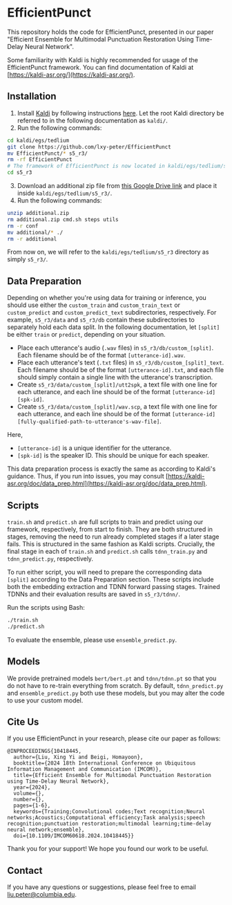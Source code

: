# EfficientPunct

This repository holds the code for EfficientPunct, presented in our paper "Efficient Ensemble for Multimodal Punctuation Restoration Using Time-Delay Neural Network".

Some familiarity with Kaldi is highly recommended for usage of the EfficientPunct framework. You can find documentation of Kaldi at [https://kaldi-asr.org/](https://kaldi-asr.org/).

## Installation

1. Install [Kaldi](https://kaldi-asr.org/) by following instructions [here](https://github.com/kaldi-asr/kaldi). Let the root Kaldi directory be referred to in the following documentation as `kaldi/`.
2. Run the following commands:
```bash
cd kaldi/egs/tedlium
git clone https://github.com/lxy-peter/EfficientPunct
mv EfficientPunct/* s5_r3/
rm -rf EfficientPunct
# The framework of EfficientPunct is now located in kaldi/egs/tedlium/s5_r3.
cd s5_r3
```
3. Download an additional zip file from [this Google Drive link](https://drive.google.com/file/d/1CrBgWyZEI9xDG3OBsFUtL_jAKhxv1_MS/view?usp=share_link) and place it inside `kaldi/egs/tedlium/s5_r3/`.
4. Run the following commands:
```bash
unzip additional.zip
rm additional.zip cmd.sh steps utils
rm -r conf
mv additional/* ./
rm -r additional
```

From now on, we will refer to the `kaldi/egs/tedlium/s5_r3` directory as simply `s5_r3/`.

## Data Preparation

Depending on whether you're using data for training or inference, you should use either the `custom_train` and `custom_train_text` or `custom_predict` and `custom_predict_text` subdirectories, respectively. For example, `s5_r3/data` and `s5_r3/db` contain these subdirectories to separately hold each data split. In the following documentation, let `[split]` be either `train` or `predict`, depending on your situation.

- Place each utterance's audio (`.wav` files) in `s5_r3/db/custom_[split]`. Each filename should be of the format `[utterance-id].wav`. 
- Place each utterance's text (`.txt` files) in `s5_r3/db/custom_[split]_text`. Each filename should be of the format `[utterance-id].txt`, and each file should simply contain a single line with the utterance's transcription.
- Create `s5_r3/data/custom_[split]/utt2spk`, a text file with one line for each utterance, and each line should be of the format `[utterance-id] [spk-id]`.
- Create `s5_r3/data/custom_[split]/wav.scp`, a text file with one line for each utterance, and each line should be of the format `[utterance-id] [fully-qualified-path-to-utterance's-wav-file]`.

Here,
- `[utterance-id]` is a unique identifier for the utterance.
- `[spk-id]` is the speaker ID. This should be unique for each speaker.

This data preparation process is exactly the same as according to Kaldi's guidance. Thus, if you run into issues, you may consult [https://kaldi-asr.org/doc/data_prep.html](https://kaldi-asr.org/doc/data_prep.html).

## Scripts

`train.sh` and `predict.sh` are full scripts to train and predict using our framework, respectively, from start to finish. They are both structured in stages, removing the need to run already completed stages if a later stage fails. This is structured in the same fashion as Kaldi scripts. Crucially, the final stage in each of `train.sh` and `predict.sh` calls `tdnn_train.py` and `tdnn_predict.py`, respectively.

To run either script, you will need to prepare the corresponding data `[split]` according to the Data Preparation section. These scripts include both the embedding extraction and TDNN forward passing stages. Trained TDNNs and their evaluation results are saved in `s5_r3/tdnn/`.

Run the scripts using Bash:
```bash
./train.sh
./predict.sh
```

To evaluate the ensemble, please use `ensemble_predict.py`.

## Models

We provide pretrained models `bert/bert.pt` and `tdnn/tdnn.pt` so that you do not have to re-train everything from scratch. By default, `tdnn_predict.py` and `ensemble_predict.py` both use these models, but you may alter the code to use your custom model.

## Cite Us

If you use EfficientPunct in your research, please cite our paper as follows:
```
@INPROCEEDINGS{10418445,
  author={Liu, Xing Yi and Beigi, Homayoon},
  booktitle={2024 18th International Conference on Ubiquitous Information Management and Communication (IMCOM)}, 
  title={Efficient Ensemble for Multimodal Punctuation Restoration using Time-Delay Neural Network}, 
  year={2024},
  volume={},
  number={},
  pages={1-6},
  keywords={Training;Convolutional codes;Text recognition;Neural networks;Acoustics;Computational efficiency;Task analysis;speech recognition;punctuation restoration;multimodal learning;time-delay neural network;ensemble},
  doi={10.1109/IMCOM60618.2024.10418445}}
```
Thank you for your support! We hope you found our work to be useful.

## Contact

If you have any questions or suggestions, please feel free to email [liu.peter@columbia.edu](mailto:liu.peter@columbia.edu).
